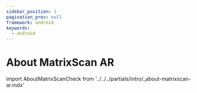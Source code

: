 ```yaml
---
sidebar_position: 1
pagination_prev: null
framework: android
keywords:
  - android
---
```


# About MatrixScan AR

import AboutMatrixScanCheck from '../../../partials/intro/_about-matrixscan-ar.mdx'

<AboutMatrixScanCheck />
